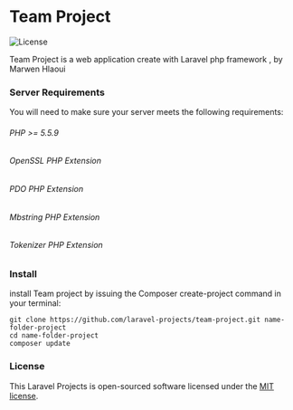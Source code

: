 # Team Project  
![License](https://poser.pugx.org/laravel/framework/license.svg)
 


Team Project is a web application create with Laravel php framework , by Marwen Hlaoui
 
### Server Requirements

You will need to make sure your server meets the following requirements:

###### PHP >= 5.5.9
###### OpenSSL PHP Extension
###### PDO PHP Extension
###### Mbstring PHP Extension
###### Tokenizer PHP Extension
 
### Install
 install Team project by issuing the Composer create-project command in your terminal:
```
git clone https://github.com/laravel-projects/team-project.git name-folder-project
cd name-folder-project
composer update
```

### License

This Laravel Projects is open-sourced software licensed under the [MIT license](http://opensource.org/licenses/MIT).
